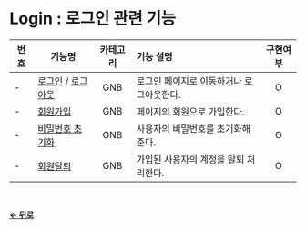 # Login : 로그인 관련 기능
<center>

|  번호 | 기능명 | 카테고리 | 기능 설명 | 구현여부 |
| ----- | ----- | :------: | :-------- | :----: |
| - | [로그인](/docs/GNB/Login.md) / [로그아웃](/docs/GNB/Logout.md) | GNB | 로그인 페이지로 이동하거나 로그아웃한다. | O |
| - | [회원가입](/docs/GNB/SignUp.md)          | GNB | 페이지의 회원으로 가입한다.        | O |
| - | [비밀번호 초기화](/docs/GNB/ResetPw.md)  | GNB | 사용자의 비밀번호를 초기화해준다.         | O |
| - | [회원탈퇴](/docs/GNB/Recession.md)     | GNB | 가입된 사용자의 계정을 탈퇴 처리한다.      | O |

</center>

</br>

[**← 뒤로**](/readme.md)